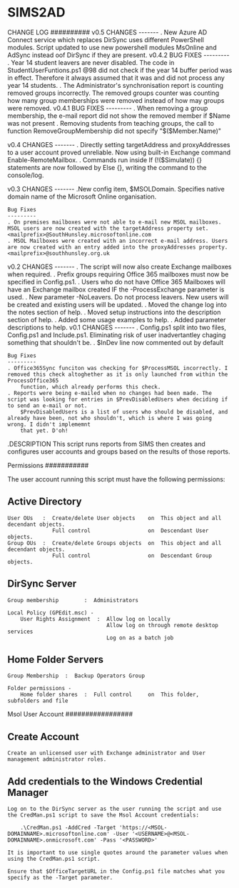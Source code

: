 # SIMS2AD

CHANGE LOG
##########
v0.5
	CHANGES
	-------
	. New Azure AD Connect service which replaces DirSync uses different PowerShell modules.
		Script updated to use new powershell modules MsOnline and AdSync instead oof DirSync if they are present.
v0.4.2
	BUG FIXES
	---------
	. Year 14 student leavers are never disabled.
		The code in StudentUserFuntions.ps1 @98 did not check if the year 14 buffer period was in effect. Therefore it always assumed that it was and did not process any year 14 students.
	. The Administrator's synchronisation report is counting removed groups incorrectly.
		The removed groups counter was counting how many group memberships were removed instead of how may groups were removed.
v0.4.1
	BUG FIXES
	---------
	. When removing a group membership, the e-mail report did not show the removed member if $Name was not present
	. Removing students from teaching groups, the call to function RemoveGroupMembership did not specify "$($Member.Name)"
	
v0.4
	CHANGES
	-------
	. Directly setting targetAddress and proxyAddresses to a user account proved unreliable. Now using built-in Exchange command Enable-RemoteMailbox.
	. Commands run inside If (!($Simulate)) {} statements are now followed by Else {}, writing the command to the console/log.
	
v0.3
	CHANGES
	-------
	.New config item, $MSOLDomain. Specifies native domain name of the Microsoft Online organisation.
	
	Bug Fixes
	---------
	. On premises mailboxes were not able to e-mail new MSOL mailboxes. MSOL users are now created with the targetAddress property set. <mailprefix>@SouthHunsley.microsoftonline.com
	. MSOL Mailboxes were created with an incorrect e-mail address. Users are now created with an entry added into the proxyAddresses property. <mailprefix>@southhunsley.org.uk
	
v0.2
	CHANGES
	-------
	. The script will now also create Exchange mailboxes when required.
	. Prefix groups requiring Office 365 mailboxes must now be specified in Config.ps1.
	. Users who do not have Office 365 Mailboxes will have an Exchange mailbox created IF the -ProcessExchange parameter is used.
	. New parameter -NoLeavers. Do not process leavers. New users will be created and existing users will be updated.
	. Moved the change log into the notes section of help.
	. Moved setup instructions into the description section of help.
	. Added some usage examples to help.
	. Added parameter descriptions to help.
v0.1
	CHANGES
	-------
	. Config.ps1 split into two files, Config.ps1 and Include.ps1. Eliminating risk of user inadvertantley chaging something that shouldn't be.
	. $InDev line now commented out by default
	
	Bug Fixes
	---------
	. Office365Sync funciton was checking for $ProcessMSOL incorrectly. I removed this check altoghether as it is only launched from within the ProcessOffice365
		function, which already performs this check.
	. Reports were being e-mailed when no changes had been made. The script was looking for entries in $PrevDisabledUsers when deciding if to send an e-mail or not.
		$PrevDisabledUsers is a list of users who should be disabled, and already have been, not who shouldn't, which is where I was going wrong. I didn't implememnt
		that yet. D'oh!

.DESCRIPTION
This script runs reports from SIMS then creates and configures user accounts and groups based on the results of those reports.

Permissions
###########

The user account running this script must have the following permissions:

Active Directory
----------------
	User OUs   :  Create/delete User objects    on  This object and all decendant objects.
	              Full control                  on  Descendant User objects.
	Group OUs  :  Create/delete Groups objects  on  This object and all decendant objects.
	              Full control                  on  Descendant Group objects.

DirSync Server
--------------
	Group membership        :  Administrators
	
	Local Policy (GPEdit.msc) -
		User Rights Assignment  :  Allow log on locally
			                       Allow log on through remote desktop services
		                           Log on as a batch job

Home Folder Servers
-------------------
	Group Membership  :  Backup Operators Group
	
	Folder permissions -
		Home folder shares  :  Full control     on  This folder, subfolders and file


Msol User Account
#################

Create Account
--------------
	Create an unlicensed user with Exchange administrator and User management administrator roles.

Add credentials to the Windows Credential Manager
-------------------------------------------------
	Log on to the DirSync server as the user running the script and use the CredMan.ps1 script to save the Msol Account credentials:

		.\CredMan.ps1 -AddCred -Target 'https://<MSOL-DOMAINNAME>.microsoftonline.com' -User '<USERNAME>@<MSOL-DOMAINNAME>.onmicrosoft.com' -Pass '<PASSWORD>'

	It is important to use single quotes around the parameter values when using the CredMan.ps1 script.

	Ensure that $OfficeTargetURL in the Config.ps1 file matches what you specify as the -Target parameter.
